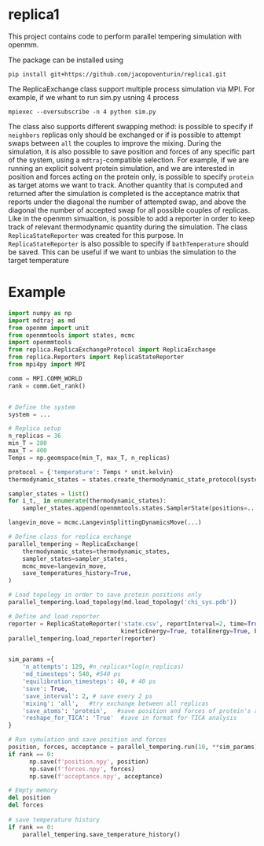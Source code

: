 # replica1

This project contains code to perform parallel tempering simulation with openmm.

The package can be installed using 
```
pip install git+https://github.com/jacopoventurin/replica1.git

```


The ReplicaExchange class support multiple process simulation via MPI.
For example, if we whant to run sim.py usning 4 process

```
mpiexec --oversubscribe -n 4 python sim.py

```
The class also supports different swapping method: is possible to specify if
`neighbors` replicas only should be exchanged or if is possible to attempt swaps between `all` the couples to
improve the mixing. 
During the simulation, it is also possible to save position and forces of any specific
part of the system, using a `mdtraj`-compatible selection. For example, if we are running an explicit
solvent protein simulation, and we are interested in position and forces acting on the protein only, is
possible to specify `protein` as target atoms we want to track. 
Another quantity that is computed and
returned after the simulation is completed is the acceptance matrix that reports under the diagonal
the number of attempted swap, and above the diagonal the number of accepted swap for all possible
couples of replicas.
Like in the openmm simualtion, is possible to add a reporter in order to keep track of relevant
thermodynamic quantity during the simulation. The class `ReplicaStateReporter` was created for this purpose. In
`ReplicaStateReporter` is also possible to specify if `bathTemperature` should be saved. This can be useful if we want
to unbias the simulation to the target temperature

# Example

~~~python
import numpy as np
import mdtraj as md
from openmm import unit
from openmmtools import states, mcmc
import openmmtools
from replica.ReplicaExchangeProtocol import ReplicaExchange
from replica.Reporters import ReplicaStateReporter
from mpi4py import MPI

comm = MPI.COMM_WORLD
rank = comm.Get_rank()


# Define the system
system = ...

# Replica setup
n_replicas = 36
min_T = 280
max_T = 400
Temps = np.geomspace(min_T, max_T, n_replicas)

protocol = {'temperature': Temps * unit.kelvin}
thermodynamic_states = states.create_thermodynamic_state_protocol(system,protocol)

sampler_states = list()
for i_t,_ in enumerate(thermodynamic_states):
    sampler_states.append(openmmtools.states.SamplerState(positions=...))

langevin_move = mcmc.LangevinSplittingDynamicsMove(...)

# Define class for replica exchange
parallel_tempering = ReplicaExchange(
    thermodynamic_states=thermodynamic_states, 
    sampler_states=sampler_states, 
    mcmc_move=langevin_move,
    save_temperatures_history=True,
)

# Load topology in order to save protein positions only
parallel_tempering.load_topology(md.load_topology('chi_sys.pdb'))

# Define and load reporter 
reporter = ReplicaStateReporter('state.csv', reportInterval=2, time=True, potentialEnergy=True,
                                kineticEnergy=True, totalEnergy=True, bathTemperature=True)
parallel_tempering.load_reporter(reporter)


sim_params ={
    'n_attempts': 129, #n_replicas*log(n_replicas)
    'md_timesteps': 540, #540 ps 
    'equilibration_timesteps': 40, # 40 ps
    'save': True, 
    'save_interval': 2, # save every 2 ps
    'mixing': 'all',   #try exchange between all replicas
    'save_atoms': 'protein',   #save position and forces of protein's atoms only
    'reshape_for_TICA': 'True'  #save in format for TICA analysis
}

# Run symulation and save position and forces
position, forces, acceptance = parallel_tempering.run(10, **sim_params)
if rank == 0:
      np.save(f'position.npy', position)
      np.save(f'forces.npy', forces)
      np.save(f'acceptance.npy', acceptance)

# Empty memory
del position
del forces
    
# save temperature history
if rank == 0:
    parallel_tempering.save_temperature_history()

~~~
